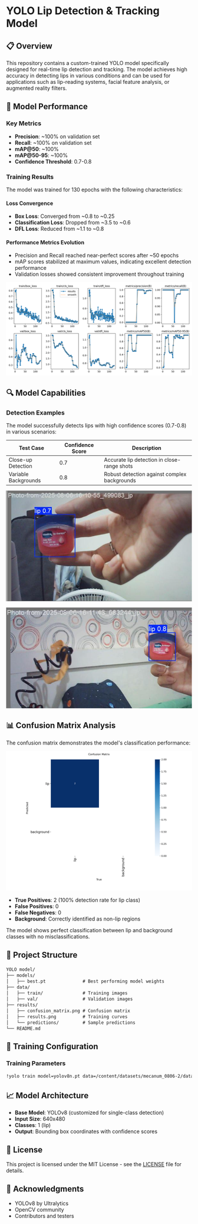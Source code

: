 # YOLO Lip Detection & Tracking Model

## 📋 Overview

This repository contains a custom-trained YOLO model specifically designed for real-time lip detection and tracking. The model achieves high accuracy in detecting lips in various conditions and can be used for applications such as lip-reading systems, facial feature analysis, or augmented reality filters.

## 🎯 Model Performance

### Key Metrics
- **Precision**: ~100% on validation set
- **Recall**: ~100% on validation set
- **mAP@50**: ~100%
- **mAP@50-95**: ~100%
- **Confidence Threshold**: 0.7-0.8

### Training Results

The model was trained for 130 epochs with the following characteristics:

#### Loss Convergence
- **Box Loss**: Converged from ~0.8 to ~0.25
- **Classification Loss**: Dropped from ~3.5 to ~0.6
- **DFL Loss**: Reduced from ~1.1 to ~0.8

#### Performance Metrics Evolution
- Precision and Recall reached near-perfect scores after ~50 epochs
- mAP scores stabilized at maximum values, indicating excellent detection performance
- Validation losses showed consistent improvement throughout training

![Training Metrics](results/training_metrics.png)

## 🔍 Model Capabilities

### Detection Examples

The model successfully detects lips with high confidence scores (0.7-0.8) in various scenarios:

| Test Case | Confidence Score | Description |
|-----------|-----------------|-------------|
| Close-up Detection | 0.7 | Accurate lip detection in close-range shots |
| Variable Backgrounds | 0.8 | Robust detection against complex backgrounds |

![Test Image](results/test_image1.png)

![Test Image](results/test_image2.png)

## 📊 Confusion Matrix Analysis

The confusion matrix demonstrates the model's classification performance:

![Confusion Matrix](results/confusion_matrix.png)

- **True Positives**: 2 (100% detection rate for lip class)
- **False Positives**: 0
- **False Negatives**: 0
- **Background**: Correctly identified as non-lip regions

The model shows perfect classification between lip and background classes with no misclassifications.


## 📁 Project Structure

```
YOLO model/
├── models/
│   ├── best.pt              # Best performing model weights
├── data/
│   ├── train/               # Training images
│   ├── val/                 # Validation images
├── results/
│   ├── confusion_matrix.png # Confusion matrix
│   ├── results.png          # Training curves
│   └── predictions/         # Sample predictions
└── README.md
```

## 🔧 Training Configuration
### Training Parameters

```bash
!yolo train model=yolov8n.pt data=/content/datasets/mecanum_0806-2/data.yaml epochs=130 batch=16 imgsz=640
```

## 📈 Model Architecture

- **Base Model**: YOLOv8 (customized for single-class detection)
- **Input Size**: 640x480
- **Classes**: 1 (lip)
- **Output**: Bounding box coordinates with confidence scores


## 📄 License

This project is licensed under the MIT License - see the [LICENSE](LICENSE) file for details.

## 🙏 Acknowledgments

- YOLOv8 by Ultralytics
- OpenCV community
- Contributors and testers
